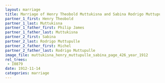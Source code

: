 ```yaml
---
layout: marriage
title: Marriage of Henry Theobold Muttukisna and Sabina Rodrigo Muttupulle
partner_1_first: Henry Theobold
partner_1_last: Muttukisna
partner_1_father_first: Philip James
partner_1_father_last: Muttukisna
partner_2_first: Sabina
partner_2_last: Rodrigo Muttupulle
partner_2_father_first: Michel
partner_2_father_last: Rodrigo Muttupulle
image_file: muttukisna_henry_muttupulle_sabina_page_426_year_1912
rel_trees:
 - I0879
date: 1912-11-14
categories: marriage
---
```


